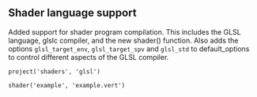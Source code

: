 ## Shader language support

Added support for shader program compilation. This includes
the GLSL language, glslc compiler, and the new shader() function.
Also adds the options `glsl_target_env`, `glsl_target_spv` and `glsl_std`
to default_options to control different aspects of the GLSL compiler.

```meson
project('shaders', 'glsl')

shader('example', 'example.vert')
```
